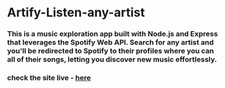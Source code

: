 ﻿# Artify-Listen-any-artist
### This is a music exploration app built with Node.js and Express that leverages the Spotify Web API. Search for any artist and you'll be redirected to Spotify to their profiles where you can all of their songs, letting you discover new music effortlessly.
### check the site live - <a href="https://artify-listen-any-artist.onrender.com">here</a>
